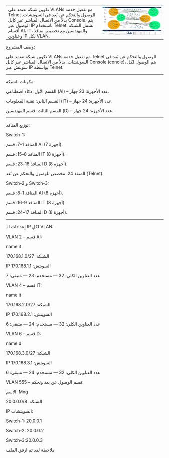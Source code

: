 <table>
  <tr>
    <td width="60%" style="vertical-align: top;">
      تكوين شبكة تعتمد على VLANs مع تفعيل خدمة Telnet للوصول والتحكم عن بُعد في السويتشات. بدلاً من الاتصال المباشر عبر كابل Console، يتم الوصول عبر IP باستخدام Telnet. تشمل الشبكة أقسام AI، IT، والمهندسين مع تخصيص منافذ وعناوين IP لكل VLAN.
    </td>
    <td width="40%" style="vertical-align: top;">
      <img src="vlan1.png" alt="VLAN Diagram" style="width:100%; height:auto;"/>
    </td>
  </tr>
</table>
وصف المشروع:

تكوين شبكة تعتمد على VLANs مع تفعيل خدمة Telnet للوصول والتحكم عن بُعد في السويتشات.
بدلاً من الاتصال المباشر عبر كابل Console (concle)، يتم الوصول لكل سويتش عبر IP بواسطة Telnet.


---

مكونات الشبكة:

القسم الأول: ذكاء اصطناعي (AI) – عدد الأجهزة: 23 جهاز.

القسم الثاني: تقنية المعلومات (IT) – عدد الأجهزة: 24 جهاز.

القسم الثالث: قسم المهندسين (D) – عدد الأجهزة: 24 جهاز.



---

توزيع المنافذ:

Switch-1:

المنافذ 1–7: قسم AI (7 أجهزة).

المنافذ 8–15: قسم IT (8 أجهزة).

المنافذ 16–23: قسم D (8 أجهزة).

المنفذ 24: مخصص للوصول والتحكم عن بُعد (Telnet).


Switch-2 و Switch-3:

المنافذ 1–8: قسم AI (8 أجهزة).

المنافذ 9–16: قسم IT (8 أجهزة).

المنافذ 17–24: قسم D (8 أجهزة).



---

إعدادات الـ IP لكل VLAN:

VLAN 2 – قسم AI:


name it

الشبكة: 170.168.1.0/27

IP السويتش: 170.168.1.1

عدد العناوين الكلي: 32 — مستخدم: 23 — متبقي: 7


VLAN 4 – قسم IT:

name it

الشبكة: 170.168.2.0/27

IP السويتش: 170.168.2.1

عدد العناوين الكلي: 32 — مستخدم: 24 — متبقي: 6


VLAN 6 – قسم D:

name d

الشبكة: 170.168.3.0/27

IP السويتش: 170.168.3.1

عدد العناوين الكلي: 32 — مستخدم: 24 — متبقي: 6


VLAN 555 – قسم الوصول عن بعد وتحكم:

الاسم: Mng

الشبكة: 20.0.0.0/8

IP السويتشات:

Switch-1: 20.0.0.1

Switch-2: 20.0.0.2 

Switch-3:20.0.0.3

ملاحظة  لقد تم ارفق الملف
